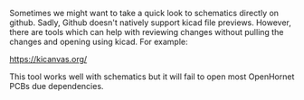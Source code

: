 Sometimes we might want to take a quick look to schematics directly on github.
Sadly, Github doesn't natively support kicad file previews. However, there are
tools which can help with reviewing changes without pulling the changes and opening
using kicad. For example:

https://kicanvas.org/

This tool works well with schematics but it will fail to open most OpenHornet PCBs due dependencies.
